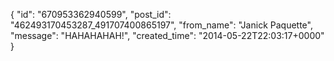  {
   "id": "670953362940599",
   "post_id": "462493170453287_491707400865197",
   "from_name": "Janick Paquette",
   "message": "HAHAHAHAH!",
   "created_time": "2014-05-22T22:03:17+0000"
 }
